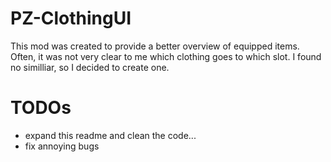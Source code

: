 # PZ-ClothingUI

This mod was created to provide a better overview of equipped items. Often, it was not very clear to me which clothing goes to which slot. I found no similliar, so I decided to create one.

# TODOs
- expand this readme and clean the code...
- fix annoying bugs
